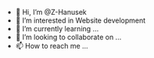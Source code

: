 - 👋 Hi, I’m @Z-Hanusek
- 👀 I’m interested in Website development
- 🌱 I’m currently learning ...
- 💞️ I’m looking to collaborate on ...
- 📫 How to reach me ...

<!---
Z-Hanusek/Z-Hanusek is a ✨ special ✨ repository because its `README.md` (this file) appears on your GitHub profile.
You can click the Preview link to take a look at your changes.
--->
